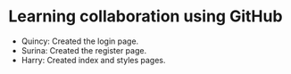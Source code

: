 # Learning collaboration using GitHub

- Quincy: Created the login page.
- Surina: Created the register page.
- Harry: Created index and styles pages.
